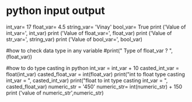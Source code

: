 # python input output
int_var= 17
float_var= 4.5
string_var= 'Vinay'
bool_var= True
print ('Value of int_var=', int_var)
print ('Value of float_var=', float_var)
print ('Value of str_var=', string_var)
print ('Value of bool_var=', bool_var)



#how to check data type in any variable 
#print(" Type of float_var ? ", (float_var))


#how to do type casting in python
int_var = int_var + 10
casted_int_var = float(int_var)
casted_float_var = int(float_var)
print("int to float type casting int_var = ", casted_int_var)
print("float to int type casting int_var = ", casted_float_var)
numeric_str = '450'
numeric_str= int(numeric_str) + 150
print ('value of numeric_str',numeric_str)
